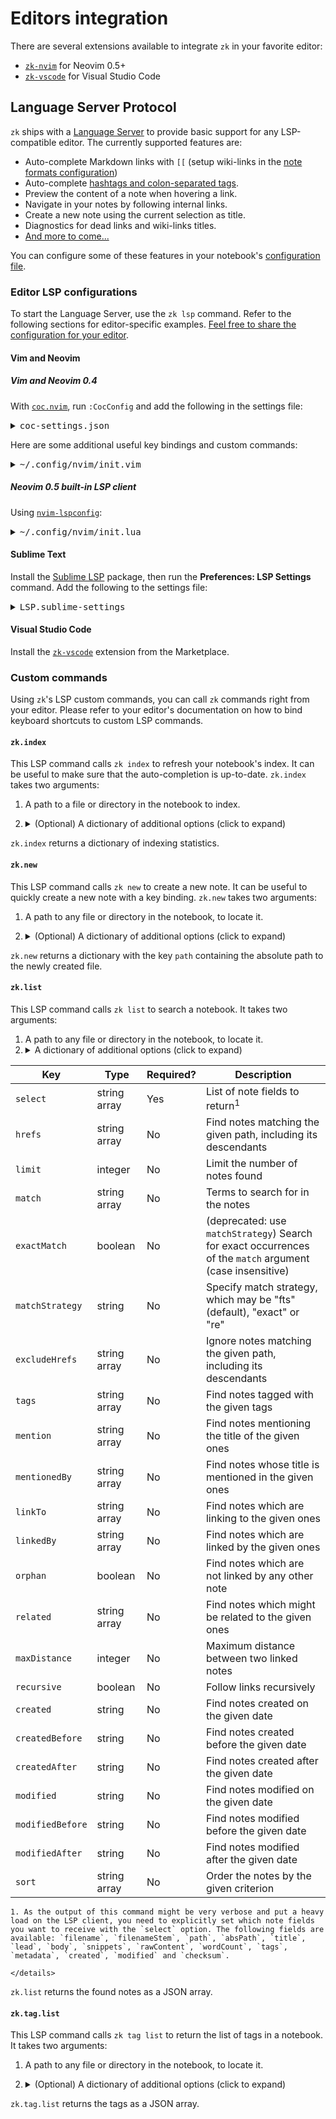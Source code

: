 # Editors integration

There are several extensions available to integrate `zk` in your favorite editor:

* [`zk-nvim`](https://github.com/mickael-menu/zk-nvim) for Neovim 0.5+
* [`zk-vscode`](https://github.com/mickael-menu/zk-vscode) for Visual Studio Code

## Language Server Protocol

`zk` ships with a [Language Server](https://microsoft.github.io/language-server-protocol/overviews/lsp/overview/) to provide basic support for any LSP-compatible editor. The currently supported features are:

* Auto-complete Markdown links with `[[` (setup wiki-links in the [note formats configuration](note-format.md))
* Auto-complete [hashtags and colon-separated tags](tags.md).
* Preview the content of a note when hovering a link.
* Navigate in your notes by following internal links.
* Create a new note using the current selection as title.
* Diagnostics for dead links and wiki-links titles.
* [And more to come...](https://github.com/mickael-menu/zk/issues/22)
  
You can configure some of these features in your notebook's [configuration file](config-lsp.md).

### Editor LSP configurations

To start the Language Server, use the `zk lsp` command. Refer to the following sections for editor-specific examples. [Feel free to share the configuration for your editor](https://github.com/mickael-menu/zk/issues/22).

#### Vim and Neovim

##### Vim and Neovim 0.4

With [`coc.nvim`](https://github.com/neoclide/coc.nvim), run `:CocConfig` and add the following in the settings file:

<details><summary><tt>coc-settings.json</tt></summary>

```jsonc
{
  // Important, otherwise link completion containing spaces and other special characters won't work.
  "suggest.invalidInsertCharacters": [],

  "languageserver": {
    "zk": {
      "command": "zk",
      "args": ["lsp"],
      "trace.server": "messages",
      "filetypes": ["markdown"]
    },
  }
}
```
</details>

Here are some additional useful key bindings and custom commands:

<details><summary><tt>~/.config/nvim/init.vim</tt></summary>

```viml
" User command to index the current notebook.
"
" zk.index expects a notebook path as first argument, so we provide the current
" buffer path with expand("%:p").
command! -nargs=0 ZkIndex :call CocAction("runCommand", "zk.index", expand("%:p"))
nnoremap <leader>zi :ZkIndex<CR>

" User command to create and open a new note, to be called like this:
" :ZkNew {"title": "An interesting subject", "dir": "inbox", ...}
"
" Note the concatenation with the "edit" command to open the note right away.
command! -nargs=? ZkNew :exec "edit ".CocAction("runCommand", "zk.new", expand("%:p"), <args>).path

" Create a new note after prompting for its title.
nnoremap <leader>zn :ZkNew {"title": input("Title: ")}<CR>
" Create a new note in the directory journal/daily.
nnoremap <leader>zj :ZkNew {"dir": "journal/daily"}<CR>
```
</details>

##### Neovim 0.5 built-in LSP client

Using [`nvim-lspconfig`](https://github.com/neovim/nvim-lspconfig):

<details><summary><tt>~/.config/nvim/init.lua</tt></summary>

```lua
local lspconfig = require('lspconfig')
local configs = require('lspconfig/configs')

configs.zk = {
  default_config = {
    cmd = {'zk', 'lsp'},
    filetypes = {'markdown'},
    root_dir = function()
      return vim.loop.cwd()
    end,
    settings = {}
  };
}

lspconfig.zk.setup({ on_attach = function(client, buffer) 
  -- Add keybindings here, see https://github.com/neovim/nvim-lspconfig#keybindings-and-completion
end })
```
</details>

#### Sublime Text

Install the [Sublime LSP](https://github.com/sublimelsp/LSP) package, then run the **Preferences: LSP Settings** command. Add the following to the settings file:

<details><summary><tt>LSP.sublime-settings</tt></summary>

```jsonc
{
  "clients": {
    "zk": {
      "enabled": true,
      "command": ["zk", "lsp"],
      "languageId": "markdown",
      "scopes": [ "source.markdown" ],
      "syntaxes": [ "Packages/MarkdownEditing/Markdown.sublime-syntax" ]
    }
  }
}
```
</details>

#### Visual Studio Code

Install the [`zk-vscode`](https://marketplace.visualstudio.com/items?itemName=mickael-menu.zk-vscode) extension from the Marketplace.

### Custom commands

Using `zk`'s LSP custom commands, you can call `zk` commands right from your editor. Please refer to your editor's documentation on how to bind keyboard shortcuts to custom LSP commands.

#### `zk.index`

This LSP command calls `zk index` to refresh your notebook's index. It can be useful to make sure that the auto-completion is up-to-date. `zk.index` takes two arguments:

1. A path to a file or directory in the notebook to index.
2. <details><summary>(Optional) A dictionary of additional options (click to expand)</summary>
    
    | Key     | Type    | Description                       |
    |---------|---------|-----------------------------------|
    | `force` | boolean | Reindexes all the notes when true |
    </details>

`zk.index` returns a dictionary of indexing statistics.

#### `zk.new`

This LSP command calls `zk new` to create a new note. It can be useful to quickly create a new note with a key binding. `zk.new` takes two arguments:

1. A path to any file or directory in the notebook, to locate it.
2. <details><summary>(Optional) A dictionary of additional options (click to expand)</summary>
    
    | Key                    | Type                 | Description                                                                               |
    |------------------------|----------------------|-------------------------------------------------------------------------------------------|
    | `title`                | string               | Title of the new note                                                                     |
    | `content`              | string               | Initial content of the note                                                               |
    | `dir`                  | string               | Parent directory, relative to the root of the notebook                                    |
    | `group`                | string               | [Note configuration group](config-group.md)                                               |
    | `template`             | string               | [Custom template used to render the note](template-creation.md)                           |
    | `extra`                | dictionary           | A dictionary of extra variables to expand in the template                                 |
    | `date`                 | string               | A date of creation for the note in natural language, e.g. "tomorrow"                      |
    | `edit`                 | boolean              | When true, the editor will open the newly created note (**not supported by all editors**) |
    | `insertLinkAtLocation` | location<sup>1</sup> | A location in another note where a link to the new note will be inserted                  |

    The `location` type is an [LSP Location object](https://microsoft.github.io/language-server-protocol/specification#location), for example:

    ```json
    {
        "uri":"file:///Users/mickael/notes/9se3.md",
        "range": {
            "end":{"line": 5, "character":149},
            "start":{"line": 5, "character":137}
        }
    }
    ```
    </details>

`zk.new` returns a dictionary with the key `path` containing the absolute path to the newly created file.

#### `zk.list`

This LSP command calls `zk list` to search a notebook. It takes two arguments:

1. A path to any file or directory in the notebook, to locate it.
2. <details><summary>A dictionary of additional options (click to expand)</summary>
    
  | Key                | Type           | Required?   | Description                                                                                               |
  | ------------------ | -------------- | ----------- | -------------------------------------------------------------------------                                 |
  | `select`           | string array   | Yes         | List of note fields to return<sup>1</sup>                                                                 |
  | `hrefs`            | string array   | No          | Find notes matching the given path, including its descendants                                             |
  | `limit`            | integer        | No          | Limit the number of notes found                                                                           |
  | `match`            | string array   | No          | Terms to search for in the notes                                                                          |
  | `exactMatch`       | boolean        | No          | (deprecated: use `matchStrategy`) Search for exact occurrences of the `match` argument (case insensitive) |
  | `matchStrategy`    | string         | No          | Specify match strategy, which may be "fts" (default), "exact" or "re"                                     |
  | `excludeHrefs`     | string array   | No          | Ignore notes matching the given path, including its descendants                                           |
  | `tags`             | string array   | No          | Find notes tagged with the given tags                                                                     |
  | `mention`          | string array   | No          | Find notes mentioning the title of the given ones                                                         |
  | `mentionedBy`      | string array   | No          | Find notes whose title is mentioned in the given ones                                                     |
  | `linkTo`           | string array   | No          | Find notes which are linking to the given ones                                                            |
  | `linkedBy`         | string array   | No          | Find notes which are linked by the given ones                                                             |
  | `orphan`           | boolean        | No          | Find notes which are not linked by any other note                                                         |
  | `related`          | string array   | No          | Find notes which might be related to the given ones                                                       |
  | `maxDistance`      | integer        | No          | Maximum distance between two linked notes                                                                 |
  | `recursive`        | boolean        | No          | Follow links recursively                                                                                  |
  | `created`          | string         | No          | Find notes created on the given date                                                                      |
  | `createdBefore`    | string         | No          | Find notes created before the given date                                                                  |
  | `createdAfter`     | string         | No          | Find notes created after the given date                                                                   |
  | `modified`         | string         | No          | Find notes modified on the given date                                                                     |
  | `modifiedBefore`   | string         | No          | Find notes modified before the given date                                                                 |
  | `modifiedAfter`    | string         | No          | Find notes modified after the given date                                                                  |
  | `sort`             | string array   | No          | Order the notes by the given criterion                                                                    |

    1. As the output of this command might be very verbose and put a heavy load on the LSP client, you need to explicitly set which note fields you want to receive with the `select` option. The following fields are available: `filename`, `filenameStem`, `path`, `absPath`, `title`, `lead`, `body`, `snippets`, `rawContent`, `wordCount`, `tags`, `metadata`, `created`, `modified` and `checksum`.

    </details>

`zk.list` returns the found notes as a JSON array.

#### `zk.tag.list`

This LSP command calls `zk tag list` to return the list of tags in a notebook. It takes two arguments:

1. A path to any file or directory in the notebook, to locate it.
2. <details><summary>(Optional) A dictionary of additional options (click to expand)</summary>
    
    | Key    | Type         | Required? | Description                                      |
    |--------|--------------|-----------|--------------------------------------------------|
	| `sort` | string array | No        | Order the tags by the given criteria<sup>1</sup> |

    1. The available sort criteria are `name` and `note-count`. You can change the order by appending `-` or `+` to the criterion.

    </details>

`zk.tag.list` returns the tags as a JSON array.
